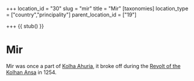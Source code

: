 +++
location_id = "30"
slug = "mir"
title = "Mir"
[taxonomies]
location_type = ["country","principality"]
parent_location_id = ["19"]

+++
{{ stub() }}

# Mir


Mir was once a part of [Kolha Ahuria](@/locations/kolha.md), it broke off during the [Revolt of the Kolhan Ansa](@/events/revolt-of-the-kolhan-ansa.md) in 1254.